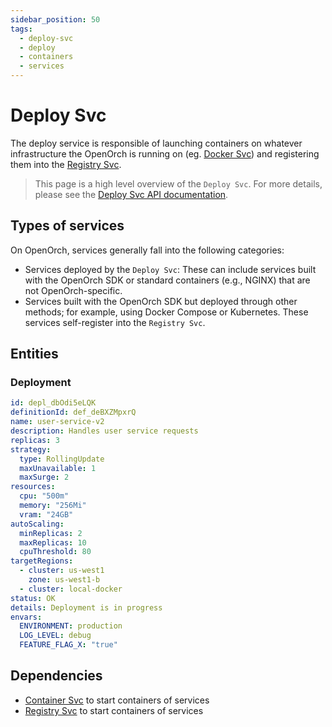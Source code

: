 ```yaml
---
sidebar_position: 50
tags:
  - deploy-svc
  - deploy
  - containers
  - services
---
```


# Deploy Svc

The deploy service is responsible of launching containers on whatever infrastructure the OpenOrch is running on (eg. [Docker Svc](/docs/built-in-services/container-svc)) and registering them into the [Registry Svc](/docs/built-in-services/container-svc).

> This page is a high level overview of the `Deploy Svc`. For more details, please see the [Deploy Svc API documentation](/docs/openorch/save-deployment).

## Types of services

On OpenOrch, services generally fall into the following categories:

- Services deployed by the `Deploy Svc`: These can include services built with the OpenOrch SDK or standard containers (e.g., NGINX) that are not OpenOrch-specific.
- Services built with the OpenOrch SDK but deployed through other methods; for example, using Docker Compose or Kubernetes. These services self-register into the `Registry Svc`.

## Entities

### Deployment

```yaml
id: depl_dbOdi5eLQK
definitionId: def_deBXZMpxrQ
name: user-service-v2
description: Handles user service requests
replicas: 3
strategy:
  type: RollingUpdate
  maxUnavailable: 1
  maxSurge: 2
resources:
  cpu: "500m"
  memory: "256Mi"
  vram: "24GB"
autoScaling:
  minReplicas: 2
  maxReplicas: 10
  cpuThreshold: 80
targetRegions:
  - cluster: us-west1
    zone: us-west1-b
  - cluster: local-docker
status: OK
details: Deployment is in progress
envars:
  ENVIRONMENT: production
  LOG_LEVEL: debug
  FEATURE_FLAG_X: "true"
```

## Dependencies

- [Container Svc](/docs/built-in-services/container-svc) to start containers of services
- [Registry Svc](/docs/built-in-services/registry-svc) to start containers of services
